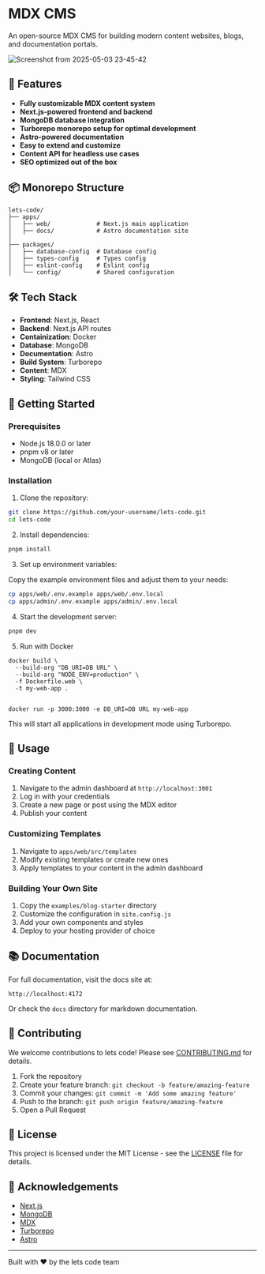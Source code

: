 # MDX CMS

An open-source MDX CMS for building modern content websites, blogs, and documentation portals.

![Screenshot from 2025-05-03 23-45-42](https://github.com/user-attachments/assets/7565a53d-9b83-42d7-84ba-614884bd9bc0)

## 🚀 Features

- **Fully customizable MDX content system**
- **Next.js-powered frontend and backend**
- **MongoDB database integration**
- **Turborepo monorepo setup for optimal development**
- **Astro-powered documentation**
- **Easy to extend and customize**
- **Content API for headless use cases**
- **SEO optimized out of the box**

## 📦 Monorepo Structure

```
lets-code/
├── apps/
│   ├── web/             # Next.js main application
│   ├── docs/            # Astro documentation site
│
├── packages/
│   ├── database-config  # Database config
│   ├── types-config     # Types config
│   ├── eslint-config    # Eslint config
│   └── config/          # Shared configuration
```

## 🛠️ Tech Stack

- **Frontend**: Next.js, React
- **Backend**: Next.js API routes
- **Containization**: Docker
- **Database**: MongoDB
- **Documentation**: Astro
- **Build System**: Turborepo
- **Content**: MDX
- **Styling**: Tailwind CSS

## 🚀 Getting Started

### Prerequisites

- Node.js 18.0.0 or later
- pnpm v8 or later
- MongoDB (local or Atlas)

### Installation

1. Clone the repository:

```bash
git clone https://github.com/your-username/lets-code.git
cd lets-code
```

2. Install dependencies:

```bash
pnpm install
```

3. Set up environment variables:

Copy the example environment files and adjust them to your needs:

```bash
cp apps/web/.env.example apps/web/.env.local
cp apps/admin/.env.example apps/admin/.env.local
```

4. Start the development server:

```bash
pnpm dev
```

5. Run with Docker

```
docker build \
  --build-arg "DB_URI=DB URL" \
  --build-arg "NODE_ENV=production" \
  -f Dockerfile.web \
  -t my-web-app .


docker run -p 3000:3000 -e DB_URI=DB URL my-web-app

```

This will start all applications in development mode using Turborepo.

## 📝 Usage

### Creating Content

1. Navigate to the admin dashboard at `http://localhost:3001`
2. Log in with your credentials
3. Create a new page or post using the MDX editor
4. Publish your content

### Customizing Templates

1. Navigate to `apps/web/src/templates`
2. Modify existing templates or create new ones
3. Apply templates to your content in the admin dashboard

### Building Your Own Site

1. Copy the `examples/blog-starter` directory
2. Customize the configuration in `site.config.js`
3. Add your own components and styles
4. Deploy to your hosting provider of choice

## 📚 Documentation

For full documentation, visit the docs site at:

```
http://localhost:4172
```

Or check the `docs` directory for markdown documentation.

## 🤝 Contributing

We welcome contributions to lets code! Please see [CONTRIBUTING.md](CONTRIBUTING.md) for details.

1. Fork the repository
2. Create your feature branch: `git checkout -b feature/amazing-feature`
3. Commit your changes: `git commit -m 'Add some amazing feature'`
4. Push to the branch: `git push origin feature/amazing-feature`
5. Open a Pull Request

## 📄 License

This project is licensed under the MIT License - see the [LICENSE](LICENSE) file for details.

## 🌟 Acknowledgements

- [Next.js](https://nextjs.org/)
- [MongoDB](https://www.mongodb.com/)
- [MDX](https://mdxjs.com/)
- [Turborepo](https://turbo.build/)
- [Astro](https://astro.build/)

---

Built with ❤️ by the lets code team
